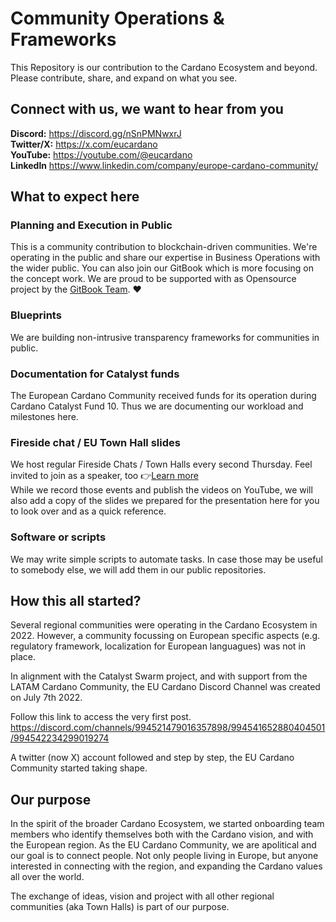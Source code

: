 # Community Operations & Frameworks


This Repository is our contribution to the Cardano Ecosystem and beyond.
Please contribute, share, and expand on what you see. 


## Connect with us, we want to hear from you

**Discord:**   https://discord.gg/nSnPMNwxrJ  
**Twitter/X:** https://x.com/eucardano  
**YouTube:**   https://youtube.com/@eucardano  
**Linkedln**   https://www.linkedin.com/company/europe-cardano-community/  


## What to expect here

### Planning and Execution in Public
This is a community contribution to blockchain-driven communities.
We're operating in the public and share our expertise in Business Operations with the wider public.
You can also join our GitBook which is more focusing on the concept work.
We are proud to be supported with as Opensource project by the [GitBook Team](https://gitbook.io). ❤️

### Blueprints
We are building non-intrusive transparency frameworks for communities in public.

### Documentation for Catalyst funds
The European Cardano Community received funds for its operation during Cardano Catalyst Fund 10.
Thus we are documenting our workload and milestones here.

### Fireside chat / EU Town Hall slides
We host regular Fireside Chats / Town Halls every second Thursday. 
Feel invited to join as a speaker, too 👉[Learn more](https://github.com/eucardano/brandassets/blob/main/templates/yt-description-socials.md)  
While we record those events and publish the videos on YouTube, we will also add a copy of the slides we prepared for the presentation
here for you to look over and as a quick reference.


### Software or scripts
We may write simple scripts to automate tasks. In case those may be useful to somebody else, we
will add them in our public repositories.

## How this all started?
Several regional communities were operating in the Cardano Ecosystem in 2022. However, a community focussing on European specific aspects (e.g. regulatory framework, localization for European languagues) was not in place.

In alignment with the Catalyst Swarm project, and with support from the LATAM Cardano Community, the EU Cardano Discord Channel was created on July 7th 2022.

Follow this link to access the very first post.
https://discord.com/channels/994521479016357898/994541652880404501/994542234299019274

A twitter (now X) account followed and step by step, the EU Cardano Community started taking shape.

## Our purpose

In the spirit of the broader Cardano Ecosystem, we started onboarding team members who identify themselves both with the Cardano vision, and with the European region. As the EU Cardano Community, we are apolitical and our goal is to connect people. Not only people living in Europe, but anyone interested in connecting with the region, and expanding the Cardano values all over the world.

The exchange of ideas, vision and project with all other regional communities (aka Town Halls) is part of our purpose.


